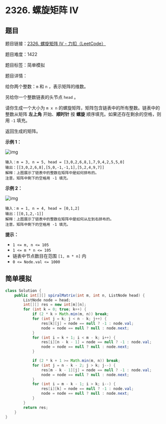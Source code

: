 # 2326. 螺旋矩阵 IV

## 题目

题目链接：[2326. 螺旋矩阵 IV - 力扣（LeetCode）](https://leetcode.cn/problems/spiral-matrix-iv/description/)

题目难度：1422

题目标签：简单模拟

题目详情：

给你两个整数：`m` 和 `n` ，表示矩阵的维数。

另给你一个整数链表的头节点 `head` 。

请你生成一个大小为 `m x n` 的螺旋矩阵，矩阵包含链表中的所有整数。链表中的整数从矩阵 **左上角** 开始、**顺时针** 按 **螺旋** 顺序填充。如果还存在剩余的空格，则用 `-1` 填充。

返回生成的矩阵。

**示例 1：**

![img](https://assets.leetcode.com/uploads/2022/05/09/ex1new.jpg)

```
输入：m = 3, n = 5, head = [3,0,2,6,8,1,7,9,4,2,5,5,0]
输出：[[3,0,2,6,8],[5,0,-1,-1,1],[5,2,4,9,7]]
解释：上图展示了链表中的整数在矩阵中是如何排布的。
注意，矩阵中剩下的空格用 -1 填充。
```

**示例 2：**

![img](https://assets.leetcode.com/uploads/2022/05/11/ex2.jpg)

```
输入：m = 1, n = 4, head = [0,1,2]
输出：[[0,1,2,-1]]
解释：上图展示了链表中的整数在矩阵中是如何从左到右排布的。 
注意，矩阵中剩下的空格用 -1 填充。
```

**提示：**

- `1 <= m, n <= 105`
- `1 <= m * n <= 105`
- 链表中节点数目在范围 `[1, m * n]` 内
- `0 <= Node.val <= 1000`



## 简单模拟

``` java
class Solution {
    public int[][] spiralMatrix(int m, int n, ListNode head) {
        ListNode node = head;
        int[][] res = new int[m][n];
        for (int k = 0; true; k++) {
            if (2 * k > Math.min(m, n)) break;
            for (int j = k; j < n - k; j++) {
                res[k][j] = node == null ? -1 : node.val;
                node = node == null ? null : node.next;
            }
            for (int i = k + 1; i < m - k; i++) {
                res[i][n - k - 1] = node == null ? -1 : node.val;
                node = node == null ? null : node.next;
            }

            if (2 * k + 1 >= Math.min(m, n)) break;
            for (int j = n - k - 2; j > k; j--) {
                res[m - k - 1][j] = node == null ? -1 : node.val;
                node = node == null ? null : node.next;
            }
            for (int i = m - k - 1; i > k; i--) {
                res[i][k] = node == null ? -1 : node.val;
                node = node == null ? null : node.next;
            }
        }
        return res;
    }
}
```